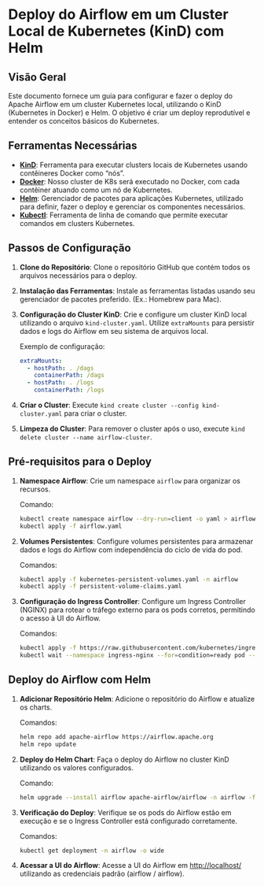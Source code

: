 # Deploy do Airflow em um Cluster Local de Kubernetes (KinD) com Helm

## Visão Geral
Este documento fornece um guia para configurar e fazer o deploy do Apache Airflow em um cluster Kubernetes local, utilizando o KinD (Kubernetes in Docker) e Helm. O objetivo é criar um deploy reprodutível e entender os conceitos básicos do Kubernetes.

## Ferramentas Necessárias
- **[KinD](https://kind.sigs.k8s.io/)**: Ferramenta para executar clusters locais de Kubernetes usando contêineres Docker como “nós”.
- **[Docker](https://www.docker.com/)**: Nosso cluster de K8s será executado no Docker, com cada contêiner atuando como um nó de Kubernetes.
- **[Helm](https://helm.sh/)**: Gerenciador de pacotes para aplicações Kubernetes, utilizado para definir, fazer o deploy e gerenciar os componentes necessários.
- **[Kubectl](https://kubernetes.io/docs/tasks/tools/#kubectl)**: Ferramenta de linha de comando que permite executar comandos em clusters Kubernetes.

## Passos de Configuração
1. **Clone do Repositório**: Clone o repositório GitHub que contém todos os arquivos necessários para o deploy.

2. **Instalação das Ferramentas**: Instale as ferramentas listadas usando seu gerenciador de pacotes preferido. (Ex.: Homebrew para Mac).

3. **Configuração do Cluster KinD**: Crie e configure um cluster KinD local utilizando o arquivo `kind-cluster.yaml`. Utilize `extraMounts` para persistir dados e logs do Airflow em seu sistema de arquivos local.

    Exemplo de configuração:
    ```yaml
    extraMounts:
      - hostPath: . /dags
        containerPath: /dags
      - hostPath: . /logs
        containerPath: /logs
    ```

4. **Criar o Cluster**: Execute `kind create cluster --config kind-cluster.yaml` para criar o cluster.

5. **Limpeza do Cluster**: Para remover o cluster após o uso, execute `kind delete cluster --name airflow-cluster`.

## Pré-requisitos para o Deploy
1. **Namespace Airflow**: Crie um namespace `airflow` para organizar os recursos.

    Comando:
    ```bash
    kubectl create namespace airflow --dry-run=client -o yaml > airflow.yaml
    kubectl apply -f airflow.yaml
    ```

2. **Volumes Persistentes**: Configure volumes persistentes para armazenar dados e logs do Airflow com independência do ciclo de vida do pod.

    Comandos:
    ```bash
    kubectl apply -f kubernetes-persistent-volumes.yaml -n airflow
    kubectl apply -f persistent-volume-claims.yaml
    ```

3. **Configuração do Ingress Controller**: Configure um Ingress Controller (NGINX) para rotear o tráfego externo para os pods corretos, permitindo o acesso à UI do Airflow.

    Comandos:
    ```bash
    kubectl apply -f https://raw.githubusercontent.com/kubernetes/ingress-nginx/main/deploy/static/provider/kind/deploy.yaml
    kubectl wait --namespace ingress-nginx --for=condition=ready pod --selector=app.kubernetes.io/component=controller --timeout=90s
    ```

## Deploy do Airflow com Helm
1. **Adicionar Repositório Helm**: Adicione o repositório do Airflow e atualize os charts.

    Comandos:
    ```bash
    helm repo add apache-airflow https://airflow.apache.org
    helm repo update
    ```

2. **Deploy do Helm Chart**: Faça o deploy do Airflow no cluster KinD utilizando os valores configurados.

    Comando:
    ```bash
    helm upgrade --install airflow apache-airflow/airflow -n airflow -f values.yaml --debug
    ```
3. **Verificação do Deploy**: Verifique se os pods do Airflow estão em execução e se o Ingress Controller está configurado corretamente.

    Comandos:
    ```bash
    kubectl get deployment -n airflow -o wide
    ```
   
4. **Acessar a UI do Airflow**: Acesse a UI do Airflow em [http://localhost/](http://localhost/) utilizando as credenciais padrão (airflow / airflow).

